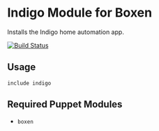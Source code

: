 # Indigo Module for Boxen

Installs the Indigo home automation app.

[![Build Status](https://travis-ci.org/dwradcliffe/puppet-indigo.png?branch=master)](https://travis-ci.org/dwradcliffe/puppet-indigo)

## Usage

```puppet
include indigo
```

## Required Puppet Modules

* `boxen`
